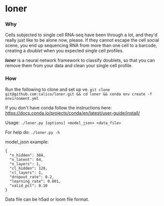 # loner
### Why
Cells subjected to single cell RNA-seq have been through a lot, and they'd really just like to be alone now, please. If they cannot escape the cell social scene, you end up sequencing RNA from more than one cell to a barcode, creating a *doublet* when you expected single cell profiles.

**_loner_** is a neural network framework to classify doublets, so that you can remove them from your data and clean your single cell profile.

### How
Run the following to clone and set up ve.
`git clone git@github.com:calico/loner.git && cd loner && conda env create -f environment.yml`

If you don't have conda follow the instructions here: https://docs.conda.io/projects/conda/en/latest/user-guide/install/

Usage: `./loner.py [options] <model_json> <data_file>`

For help do: `./loner.py -h`

model_json example:
```
{
  "n_hidden": 384,
  "n_latent": 64,
  "n_layers": 1,
  "cl_hidden": 128,
  "cl_layers": 1,
  "dropout_rate": 0.2,
  "learning_rate": 0.001,
  "valid_pct": 0.10
}
```

Data file can be h5ad or loom file format.
